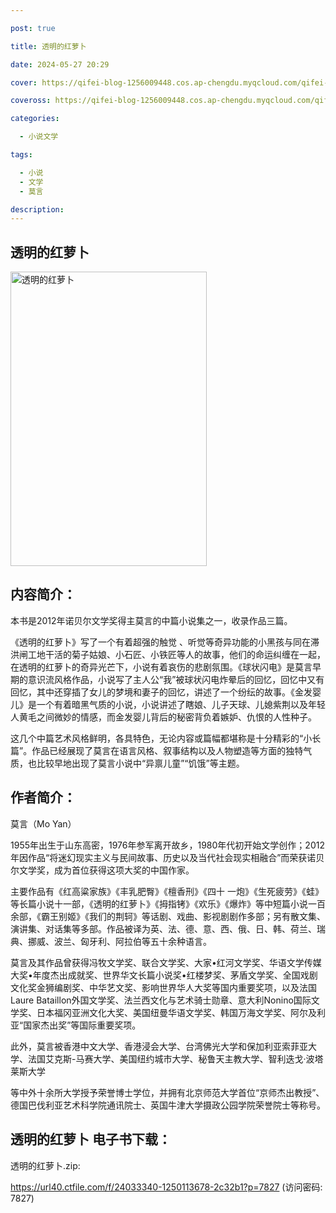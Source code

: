 ```yaml
---

post: true

title: 透明的红萝卜

date: 2024-05-27 20:29

cover: https://qifei-blog-1256009448.cos.ap-chengdu.myqcloud.com/qifei-blog/6614aadb68eb93571386feba.jpg

coveross: https://qifei-blog-1256009448.cos.ap-chengdu.myqcloud.com/qifei-blog/6614aadb68eb93571386feba.jpg

categories:

  - 小说文学

tags:

  - 小说
  - 文学
  - 莫言

description:
---
```


## 透明的红萝卜
<img alt="透明的红萝卜 " class="aligncenter loading" data-was-processed="true" decoding="async" fetchpriority="high" height="471" src="https://qifei-blog-1256009448.cos.ap-chengdu.myqcloud.com/qifei-blog/6614aadb68eb93571386feba.jpg " style="cursor: zoom-in;" width="314"/>

## 内容简介：

本书是2012年诺贝尔文学奖得主莫言的中篇小说集之一，收录作品三篇。

《透明的红萝卜》写了一个有着超强的触觉 、听觉等奇异功能的小黑孩与同在滞洪闸工地干活的菊子姑娘、小石匠、小铁匠等人的故事，他们的命运纠缠在一起，在透明的红萝卜的奇异光芒下，小说有着哀伤的悲剧氛围。《球状闪电》是莫言早期的意识流风格作品，小说写了主人公“我”被球状闪电炸晕后的回忆，回忆中又有回忆，其中还穿插了女儿的梦境和妻子的回忆，讲述了一个纷纭的故事。《金发婴儿》是一个有着暗黑气质的小说，小说讲述了瞎娘、儿子天球、儿媳紫荆以及年轻人黄毛之间微妙的情感，而金发婴儿背后的秘密背负着嫉妒、仇恨的人性种子。

这几个中篇艺术风格鲜明，各具特色，无论内容或篇幅都堪称是十分精彩的“小长篇”。作品已经展现了莫言在语言风格、叙事结构以及人物塑造等方面的独特气质，也比较早地出现了莫言小说中“异禀儿童”“饥饿”等主题。

## 作者简介：

莫言（Mo Yan）

1955年出生于山东高密，1976年参军离开故乡，1980年代初开始文学创作；2012年因作品“将迷幻现实主义与民间故事、历史以及当代社会现实相融合”而荣获诺贝尔文学奖，成为首位获得这项大奖的中国作家。

主要作品有《红高粱家族》《丰乳肥臀》《檀香刑》《四十 一炮》《生死疲劳》《蛙》等长篇小说十一部，《透明的红萝卜》《拇指铐》《欢乐》《爆炸》等中短篇小说一百余部，《霸王别姬》《我们的荆轲》等话剧、戏曲、影视剧剧作多部；另有散文集、演讲集、对话集等多部。作品被译为英、法、德、意、西、俄、日、韩、荷兰、瑞典、挪威、波兰、匈牙利、阿拉伯等五十余种语言。

莫言及其作品曾获得冯牧文学奖、联合文学奖、大家•红河文学奖、华语文学传媒大奖•年度杰出成就奖、世界华文长篇小说奖•红楼梦奖、茅盾文学奖、全国戏剧文化奖金狮编剧奖、中华艺文奖、影响世界华人大奖等国内重要奖项，以及法国Laure Bataillon外国文学奖、法兰西文化与艺术骑士勋章、意大利Nonino国际文学奖、日本福冈亚洲文化大奖、美国纽曼华语文学奖、韩国万海文学奖、阿尔及利亚“国家杰出奖”等国际重要奖项。

此外，莫言被香港中文大学、香港浸会大学、台湾佛光大学和保加利亚索菲亚大学、法国艾克斯-马赛大学、美国纽约城市大学、秘鲁天主教大学、智利迭戈·波塔莱斯大学

等中外十余所大学授予荣誉博士学位，并拥有北京师范大学首位“京师杰出教授”、德国巴伐利亚艺术科学院通讯院士、英国牛津大学摄政公园学院荣誉院士等称号。

## 透明的红萝卜 电子书下载：
透明的红萝卜.zip: 

https://url40.ctfile.com/f/24033340-1250113678-2c32b1?p=7827 (访问密码: 7827)

